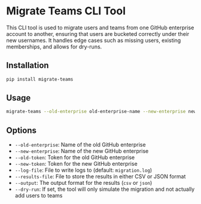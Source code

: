 
# Migrate Teams CLI Tool

This CLI tool is used to migrate users and teams from one GitHub enterprise account to another, ensuring that users are bucketed correctly under their new usernames. It handles edge cases such as missing users, existing memberships, and allows for dry-runs.

## Installation

```bash
pip install migrate-teams
```

## Usage

```bash
migrate-teams --old-enterprise old-enterprise-name --new-enterprise new-enterprise-name --old-token old-token --new-token new-token
```

## Options

- `--old-enterprise`: Name of the old GitHub enterprise
- `--new-enterprise`: Name of the new GitHub enterprise
- `--old-token`: Token for the old GitHub enterprise
- `--new-token`: Token for the new GitHub enterprise
- `--log-file`: File to write logs to (default: `migration.log`)
- `--results-file`: File to store the results in either CSV or JSON format
- `--output`: The output format for the results (`csv` or `json`)
- `--dry-run`: If set, the tool will only simulate the migration and not actually add users to teams
